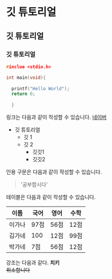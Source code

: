# 깃 튜토리얼
## 깃 튜토리얼
### 깃 튜토리얼

```c
#inclue <stdio.h>

int main(void){
  
  printf("Hello World");
  return 0;
  
  }
```

링크는 다음과 같이 작성할 수 있습니다.
[네이버](https://naver.com)

* 깃 튜토리얼
  * 깃 1
  * 깃 2
    * 깃깃1
    * 깃깃2

인용 구문은 다음과 같이 작성할 수 있습니다.

> '공부합시다'

테이블은 다음과 같이 작성할 수 있습니다.

이름|국어|영어|수학
---|---|---|---|
이가나|97점|56점|12점|
김가네|100|12점|99점|
박가네|7점|56점|12점|

강조는 다음과 같다.
 **치키**  
 ~~취소합니다~~ 
